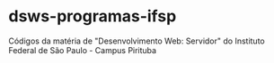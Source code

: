 # dsws-programas-ifsp
Códigos da matéria de "Desenvolvimento Web: Servidor" do Instituto Federal de São Paulo - Campus Pirituba
